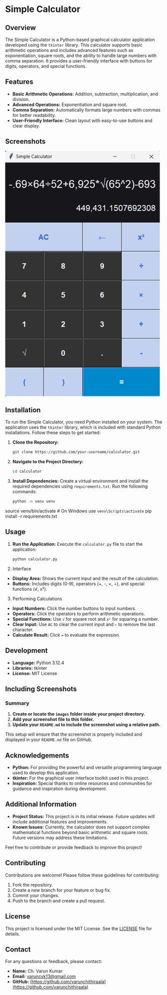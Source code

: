 # Simple Calculator

## Overview

The Simple Calculator is a Python-based graphical calculator application developed using the `tkinter` library. This calculator supports basic arithmetic operations and includes advanced features such as exponentiation, square roots, and the ability to handle large numbers with comma separation. It provides a user-friendly interface with buttons for digits, operators, and special functions.

## Features

- **Basic Arithmetic Operations:** Addition, subtraction, multiplication, and division.
- **Advanced Operations:** Exponentiation and square root.
- **Comma Separation:** Automatically formats large numbers with commas for better readability.
- **User-Friendly Interface:** Clean layout with easy-to-use buttons and clear display.

## Screenshots

![Calculator Screenshot](images/calculator.png)

## Installation

To run the Simple Calculator, you need Python installed on your system. The application uses the `tkinter` library, which is included with standard Python installations. Follow these steps to get started:

1. **Clone the Repository:**
   ```sh
   git clone https://github.com/your-username/calculator.git

2. **Navigate to the Project Directory:**
   ```sh
   cd calculator

3. **Install Dependencies:**
    Create a virtual environment and install the required dependencies using `requirements.txt`. Run the following commands:
   ```sh
   python -m venv venv
source venv/bin/activate  # On Windows use `venv\Scripts\activate`
pip install -r requirements.txt

## Usage

1. **Run the Application:**
    Execute the `calculator.py` file to start the application:
   ```sh
   python calculator.py

2. Interface
- **Display Area:** Shows the current input and the result of the calculation.
- **Buttons:** Includes digits (0-9), operators (+, -, ×, ÷), and special functions (√, x²).

3. Performing Calculations
- **Input Numbers:** Click the number buttons to input numbers.
- **Operators:** Click the operators to perform arithmetic operations.
- **Special Functions:** Use `√` for square root and `x²` for squaring a number.
- **Clear Input:** Use `AC` to clear the current input and `←` to remove the last character.
- **Calculate Result:** Click `=` to evaluate the expression.

## Development

- **Language:** Python 3.12.4
- **Libraries:** tkinter
- **License:** MIT License

## Including Screenshots

### Summary

1. **Create or locate the `images` folder inside your project directory.**
2. **Add your screenshot file to this folder.**
3. **Update your `README.md` to include the screenshot using a relative path.**

This setup will ensure that the screenshot is properly included and displayed in your `README.md` file on GitHub.

## Acknowledgements

- **Python:** For providing the powerful and versatile programming language used to develop this application.
- **tkinter:** For the graphical user interface toolkit used in this project.
- **Inspiration:** Special thanks to online resources and communities for guidance and inspiration during development.

## Additional Information

- **Project Status:** This project is in its initial release. Future updates will include additional features and improvements.
- **Known Issues:** Currently, the calculator does not support complex mathematical functions beyond basic arithmetic and square roots. Future versions may address these limitations.

Feel free to contribute or provide feedback to improve this project!

## Contributing

Contributions are welcome! Please follow these guidelines for contributing:

1. Fork the repository.
2. Create a new branch for your feature or bug fix.
3. Commit your changes.
4. Push to the branch and create a pull request.

## License

This project is licensed under the MIT License. See the [LICENSE](LICENSE) file for details.

## Contact

For any questions or feedback, please contact:

- **Name:** Ch. Varun Kumar
- **Email:** varuncvk13@gmail.com
- **GitHub:** [https://github.com/varunchithiraala](https://github.com/varunchithiraala)